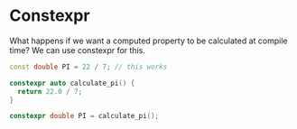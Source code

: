 # Constexpr

What happens if we want a computed property to be calculated at compile time?
We can use constexpr for this.

```cpp
const double PI = 22 / 7; // this works

constexpr auto calculate_pi() {
  return 22.0 / 7;
}

constexpr double PI = calculate_pi();
```
